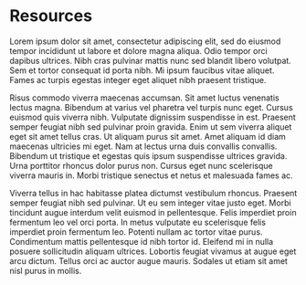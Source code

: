 # Resources

Lorem ipsum dolor sit amet, consectetur adipiscing elit, sed do eiusmod tempor incididunt ut labore et dolore magna aliqua. Odio tempor orci dapibus ultrices. Nibh cras pulvinar mattis nunc sed blandit libero volutpat. Sem et tortor consequat id porta nibh. Mi ipsum faucibus vitae aliquet. Fames ac turpis egestas integer eget aliquet nibh praesent tristique. 

Risus commodo viverra maecenas accumsan. Sit amet luctus venenatis lectus magna. Bibendum at varius vel pharetra vel turpis nunc eget. Cursus euismod quis viverra nibh. Vulputate dignissim suspendisse in est. Praesent semper feugiat nibh sed pulvinar proin gravida. Enim ut sem viverra aliquet eget sit amet tellus cras. Ut aliquam purus sit amet. Amet aliquam id diam maecenas ultricies mi eget. Nam at lectus urna duis convallis convallis. Bibendum ut tristique et egestas quis ipsum suspendisse ultrices gravida. Urna porttitor rhoncus dolor purus non. Cursus eget nunc scelerisque viverra mauris in. Morbi tristique senectus et netus et malesuada fames ac.

Viverra tellus in hac habitasse platea dictumst vestibulum rhoncus. Praesent semper feugiat nibh sed pulvinar. Ut eu sem integer vitae justo eget. Morbi tincidunt augue interdum velit euismod in pellentesque. Felis imperdiet proin fermentum leo vel orci porta. In metus vulputate eu scelerisque felis imperdiet proin fermentum leo. Potenti nullam ac tortor vitae purus. Condimentum mattis pellentesque id nibh tortor id. Eleifend mi in nulla posuere sollicitudin aliquam ultrices. Lobortis feugiat vivamus at augue eget arcu dictum. Tellus orci ac auctor augue mauris. Sodales ut etiam sit amet nisl purus in mollis.
